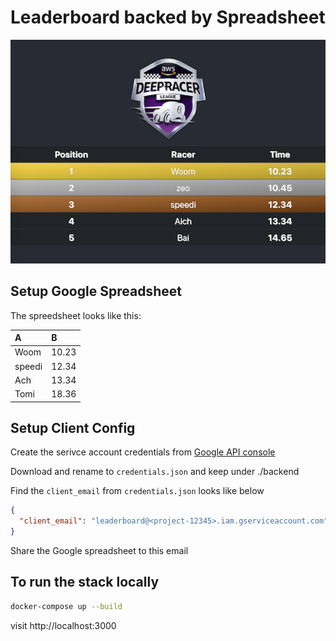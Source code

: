 # Leaderboard backed by Spreadsheet

![screenshot](img/leaderboard_screen.png)

## Setup Google Spreadsheet

The spreedsheet looks like this:

|A|B|
|:--|:--|
|Woom|10.23|
|speedi|12.34|
|Ach|13.34|
|Tomi|18.36|

## Setup Client Config

Create the serivce account credentials from [Google API console](https://console.developers.google.com/getting-started)

Download and rename to `credentials.json` and keep under ./backend

Find the `client_email` from `credentials.json` looks like below

```json
{
  "client_email": "leaderboard@<project-12345>.iam.gserviceaccount.com"
}
```

Share the Google spreadsheet to this email

## To run the stack locally

```bash
docker-compose up --build
```

visit http://localhost:3000
